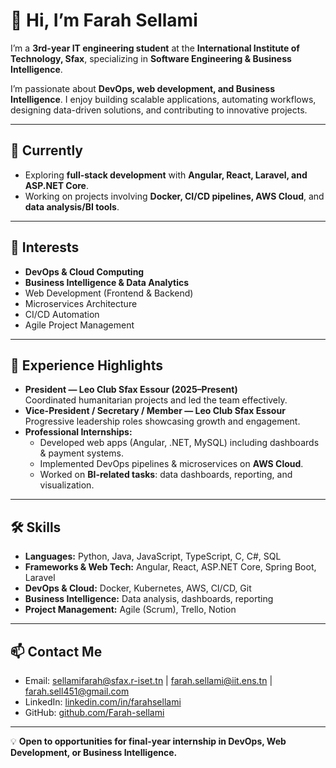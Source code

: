 # 👋 Hi, I’m Farah Sellami

I’m a **3rd-year IT engineering student** at the **International Institute of Technology, Sfax**, specializing in **Software Engineering & Business Intelligence**.  

I’m passionate about **DevOps, web development, and Business Intelligence**. I enjoy building scalable applications, automating workflows, designing data-driven solutions, and contributing to innovative projects.

---

## 🔭 Currently 
- Exploring **full-stack development** with **Angular, React, Laravel, and ASP.NET Core**.  
- Working on projects involving **Docker, CI/CD pipelines, AWS Cloud**, and **data analysis/BI tools**.

---

## 👀 Interests
- **DevOps & Cloud Computing**  
- **Business Intelligence & Data Analytics**  
- Web Development (Frontend & Backend)  
- Microservices Architecture  
- CI/CD Automation  
- Agile Project Management  

---

## 💼 Experience Highlights
- **President — Leo Club Sfax Essour (2025–Present)**  
  Coordinated humanitarian projects and led the team effectively.  
- **Vice-President / Secretary / Member — Leo Club Sfax Essour**  
  Progressive leadership roles showcasing growth and engagement.  
- **Professional Internships:**  
  - Developed web apps (Angular, .NET, MySQL) including dashboards & payment systems.  
  - Implemented DevOps pipelines & microservices on **AWS Cloud**.  
  - Worked on **BI-related tasks**: data dashboards, reporting, and visualization.

---

## 🛠 Skills
- **Languages:** Python, Java, JavaScript, TypeScript, C, C#, SQL  
- **Frameworks & Web Tech:** Angular, React, ASP.NET Core, Spring Boot, Laravel  
- **DevOps & Cloud:** Docker, Kubernetes, AWS, CI/CD, Git  
- **Business Intelligence:** Data analysis, dashboards, reporting  
- **Project Management:** Agile (Scrum), Trello, Notion  

---

## 📫 Contact Me
- Email: [sellamifarah@sfax.r-iset.tn](mailto:sellamifarah@sfax.r-iset.tn) | [farah.sellami@iit.ens.tn](mailto:farah.sellami@iit.ens.tn)  | [farah.sell451@gmail.com](mailto:farah.sell451@gmail.com)
- LinkedIn: [linkedin.com/in/farahsellami](https://www.linkedin.com/in/farahsellami)  
- GitHub: [github.com/Farah-sellami](https://github.com/Farah-sellami)  

---

💡 **Open to opportunities for final-year internship in DevOps, Web Development, or Business Intelligence.**
